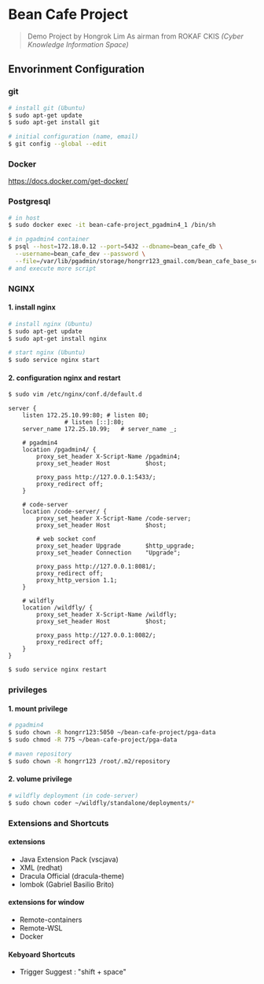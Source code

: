 # Bean Cafe Project

> Demo Project by Hongrok Lim As airman
from ROKAF CKIS *(Cyber Knowledge Information Space)*

## Envorinment Configuration

### git

```bash
# install git (Ubuntu)
$ sudo apt-get update
$ sudo apt-get install git

# initial configuration (name, email)
$ git config --global --edit
```

### Docker

https://docs.docker.com/get-docker/

### Postgresql

```bash
# in host
$ sudo docker exec -it bean-cafe-project_pgadmin4_1 /bin/sh

# in pgadmin4 container
$ psql --host=172.18.0.12 --port=5432 --dbname=bean_cafe_db \
  --username=bean_cafe_dev --password \
  --file=/var/lib/pgadmin/storage/hongrr123_gmail.com/bean_cafe_base_schema.sql
# and execute more script

```

### NGINX

#### 1. install nginx

```bash
# install nginx (Ubuntu)
$ sudo apt-get update
$ sudo apt-get install nginx

# start nginx (Ubuntu)
$ sudo service nginx start
```

#### 2. configuration nginx and restart

```bash
$ sudo vim /etc/nginx/conf.d/default.d
```

```
server {
    listen 172.25.10.99:80;	# listen 80;
				# listen [::]:80;
    server_name 172.25.10.99;	# server_name _;

    # pgadmin4
    location /pgadmin4/ {
        proxy_set_header X-Script-Name /pgadmin4;
        proxy_set_header Host          $host;

        proxy_pass http://127.0.0.1:5433/;
        proxy_redirect off;
    }

    # code-server
    location /code-server/ {
        proxy_set_header X-Script-Name /code-server;
        proxy_set_header Host          $host;

        # web socket conf
        proxy_set_header Upgrade       $http_upgrade;
        proxy_set_header Connection    "Upgrade";

        proxy_pass http://127.0.0.1:8081/;
        proxy_redirect off;
        proxy_http_version 1.1;
    }

    # wildfly
    location /wildfly/ {
        proxy_set_header X-Script-Name /wildfly;
        proxy_set_header Host          $host;

        proxy_pass http://127.0.0.1:8082/;
        proxy_redirect off;
    }
}
```

```bash
$ sudo service nginx restart
```

### privileges

#### 1. mount privilege

``` bash
# pgadmin4
$ sudo chown -R hongrr123:5050 ~/bean-cafe-project/pga-data
$ sudo chmod -R 775 ~/bean-cafe-project/pga-data

# maven repository
$ sudo chown -R hongrr123 /root/.m2/repository
```

#### 2. volume privilege

```bash
# wildfly deployment (in code-server)
$ sudo chown coder ~/wildfly/standalone/deployments/*
```

### Extensions and Shortcuts

#### extensions

- Java Extension Pack (vscjava)
- XML (redhat)
- Dracula Official (dracula-theme)
- lombok (Gabriel Basilio Brito)

#### extensions for window

- Remote-containers
- Remote-WSL
- Docker

#### Kebyoard Shortcuts

- Trigger Suggest : "shift + space"
